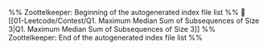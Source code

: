 %% Zoottelkeeper: Beginning of the autogenerated index file list  %%
📄 [[01-Leetcode/Contest/Q1. Maximum Median Sum of Subsequences of Size 3|Q1. Maximum Median Sum of Subsequences of Size 3]]
%% Zoottelkeeper: End of the autogenerated index file list  %%
